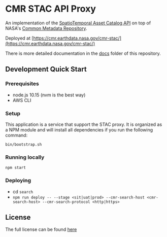 # CMR STAC API Proxy

An implementation of the [SpatioTemporal Asset Catalog API](https://github.com/radiantearth/stac-spec) on top of NASA's [Common Metadata Repository](https://cmr.earthdata.nasa.gov/search/).

Deployed at [https://cmr.earthdata.nasa.gov/cmr-stac/](https://cmr.earthdata.nasa.gov/cmr-stac/)

There is more detailed documentation in the [docs](docs/readme.md) folder of this repository.

## Development Quick Start

### Prerequisites

* node.js 10.15 (nvm is the best way)
* AWS CLI

### Setup

This application is a service that support the STAC proxy. It is organized as a NPM module and will install all dependencies if you run the following command:

`bin/bootstrap.sh`

### Running locally

`npm start`

### Deploying

- cd `search`
- `npm run deploy -- --stage <sit|uat|prod> --cmr-search-host <cmr-search-host> --cmr-search-protocol <http|https>`

## License

The full license can be found [here](./LICENSE.txt)
